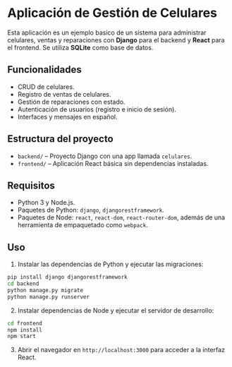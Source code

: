 # Aplicación de Gestión de Celulares

Esta aplicación es un ejemplo basico de un sistema para administrar celulares, ventas y reparaciones con **Django** para el backend y **React** para el frontend. Se utiliza **SQLite** como base de datos.

## Funcionalidades

- CRUD de celulares.
- Registro de ventas de celulares.
- Gestión de reparaciones con estado.
- Autenticación de usuarios (registro e inicio de sesión).
- Interfaces y mensajes en español.

## Estructura del proyecto

- `backend/` – Proyecto Django con una app llamada `celulares`.
- `frontend/` – Aplicación React básica sin dependencias instaladas.

## Requisitos

- Python 3 y Node.js.
- Paquetes de Python: `django`, `djangorestframework`.
- Paquetes de Node: `react`, `react-dom`, `react-router-dom`, además de una herramienta de empaquetado como `webpack`.

## Uso

1. Instalar las dependencias de Python y ejecutar las migraciones:

```bash
pip install django djangorestframework
cd backend
python manage.py migrate
python manage.py runserver
```

2. Instalar dependencias de Node y ejecutar el servidor de desarrollo:

```bash
cd frontend
npm install
npm start
```

3. Abrir el navegador en `http://localhost:3000` para acceder a la interfaz React.

